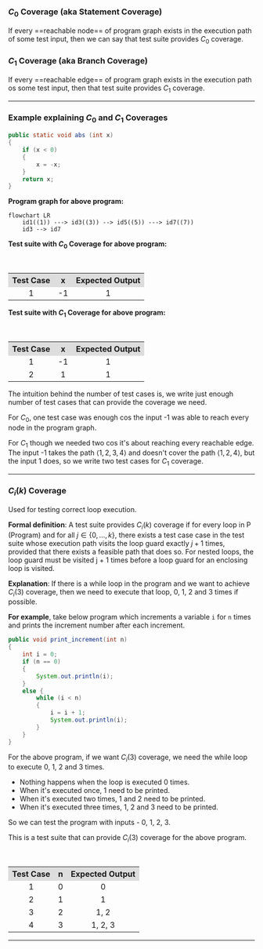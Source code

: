 ### $C_0$ Coverage (aka Statement Coverage)

If every ==reachable node== of program graph exists in the execution path of some test input, then we can say that test suite provides $C_0$ coverage.

### $C_1$ Coverage (aka Branch Coverage)

If every ==reachable edge== of program graph exists in the execution path os some test input, then that test suite provides $C_1$ coverage.

---
### Example explaining $C_0$ and $C_1$ Coverages 

```Java
public static void abs (int x)
{
	if (x < 0)
	{
		x = -x;
	}
	return x;
}
```

**Program graph for above program:**

```mermaid
flowchart LR
	id1((1)) ---> id3((3)) --> id5((5)) ---> id7((7))
	id3 --> id7
```

**Test suite with $C_0$ Coverage for above program:**
<table style="text-align:center; width:100%;">  
  <tr style="background-color: #dddddd;">  
    <th style="text-align:center">Test Case</th>  
    <th style="text-align:center">x</th>    
    <th style="text-align:center">Expected Output</th>
  </tr>  
  <tr>  
    <td>1</td>  
    <td>-1</td>  
    <td>1</td> 
  </tr>   
</table>

**Test suite with $C_1$ Coverage for above program:**
<table style="text-align:center; width:100%;">  
  <tr style="background-color: #dddddd;">  
    <th style="text-align:center">Test Case</th>  
    <th style="text-align:center">x</th>  
    <th style="text-align:center">Expected Output</th>
  </tr>  
  <tr>  
    <td>1</td>  
    <td>-1</td>  
    <td>1</td> 
  </tr>   
  <tr>  
    <td>2</td>  
    <td>1</td>  
    <td>1</td> 
  </tr>   
</table>

The intuition behind the number of test cases is, we write just enough number of test cases that can provide the coverage we need. 

For $C_0$, one test case was enough cos the input -1 was able to reach every node in the program graph.

For $C_1$ though we needed two cos it's about reaching every reachable edge. The input -1 takes the path $\langle 1,2,3,4 \rangle$ and doesn't cover the path $\langle 1,2,4 \rangle$, but the input 1 does, so we write two test cases for $C_1$ coverage.

---

### $C_i(k)$ Coverage

Used for testing correct loop execution.

**Formal definition**: A test suite provides $C_i(k)$ coverage if for every loop in P (Program) and for all $j ∈ \{0,...,k\}$, there exists a test case case in the test suite whose execution path visits the loop guard exactly $j + 1$ times, provided that there exists a feasible path that does so. For nested loops, the loop guard must be visited j + 1 times before a loop guard for an enclosing loop is visited.

**Explanation**: If there is a while loop in the program and we want to achieve $C_i(3)$ coverage, then we need to execute that loop, 0, 1, 2 and 3 times if possible.

**For example**, take below program which increments a variable `i` for `n` times and prints the increment number after each increment.

```Java
public void print_increment(int n)
{
	int i = 0;
	if (n == 0)
	{
		System.out.println(i);
	}
	else {
		while (i < n)
		{
			i = i + 1;
			System.out.println(i);
		}
	}
}
```

For the above program, if we want $C_i(3)$ coverage, we need the while loop to execute 0, 1, 2 and 3 times.
- Nothing happens when the loop is executed 0 times.
- When it's executed once, 1 need to be printed.
- When it's executed two times, 1 and 2 need to be printed.
- When it's executed three times, 1, 2 and 3 need to be printed.

So we can test the program with inputs - 0, 1, 2, 3.

This is a test suite that can provide $C_i(3)$ coverage for the above program.
<table style="text-align:center; width:100%;">  
  <tr style="background-color: #dddddd;">  
    <th style="text-align:center">Test Case</th>  
    <th style="text-align:center">n</th>  
    <th style="text-align:center">Expected Output</th>
  </tr>  
  <tr>  
    <td>1</td>  
    <td>0</td>  
    <td>0</td> 
  </tr>   
  <tr>  
    <td>2</td>  
    <td>1</td>  
    <td>1</td> 
  </tr> 
  <tr>  
    <td>3</td>  
    <td>2</td>  
    <td>1, 2</td> 
  </tr>   
  <tr>  
    <td>4</td>  
    <td>3</td>  
    <td>1, 2, 3</td> 
  </tr>    
</table>

---

